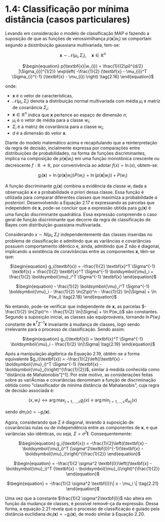 <style>
    legend {
        font-size: 16px;
    }
    main {
        text-align: justify;
    }
</style>

# 1.4: Classificação por mínima distância (casos particulares)

Levando em consideração o modelo de classificação MAP e fazendo a suposição de que as funções de verossimilhança $\textit{p}(\textbf{x}|w_{i})$ se comportam segundo a dsistribuição gaussiana multivariada, tem-se:

<div align="center">

$\begin{equation}
    \textbf{x} \sim \mathcal{N}(\mu_{i}, \Sigma_{i}), \quad \textbf{x} \in \mathbb{R}^{n}
\end{equation}$ </div>

<div align="center">

$\begin{equation}
    p(\textbf{x}|w_{i}) = \frac{1}{(2\pi)^{d/2} |\Sigma_{i}|^{1/2}} \exp\left( -\frac{1}{2} (\textbf{x} - \mu_{i})^T \Sigma_{i}^{-1} (\textbf{x} - \mu_{i}) \right) \tag{2.16}
\end{equation}$ </div>

onde:
* $\textbf{x}$ é o vetor de características,
* $\mathcal{N}(\mu_{i}, \Sigma_{i})$ denota a distribuição normal multivariada com média $\mu_{i}$ e matriz de covariância $\Sigma_{i}$;
* $\textbf{x} \in \mathbb{R}^{n}$ indica que $\textbf{x}$ pertence ao espaço de dimensão ${n}$;
* $\mu_{i}$ é o vetor de média para a classe $w_{i}$;
* $\Sigma_{i}$ é a matriz de covariância para a classe $w_{i}$;
* ${d}$ é a dimensão do vetor $\textbf{x}$.

Diante do modelo matemático acima e recapitulando que a reinterpretação da regra de decisão, incialmente expressa por comparações entre distribuições de probabilidades, na forma de funções discriminantes, implica na composição de $p(\textbf{x}|w_{i})$ em uma função monotônica crescente ou decrescente $f:\mathbb{R} \to \mathbb{R}$, por convenivência ao adotar $f(x) = \ln(x)$, obtem-se:

<div align="center">

$\begin{equation}
    g_{i}(\textbf{x}) = \ln(p(\textbf{x}|w_{i}))P(w_{i}) = \ln(p(\textbf{x}|w_{i})) + P(w_{i})  \tag{2.17}
\end{equation}$ </div>

A função discriminante $g_{i}(\textbf{x})$ combina a evidência da classe $w_{i}$ dada a observação $\textbf{x}$ e a probabilidade $\textit{a priori}$ dessa classe. Essa função é utilizada para comparar diferentes classes que maximiza a probabilidade $\textit{a posteriori}$. Desenvolvendo a Equação 2.17 e expressando as parcelas que independem de $\textbf{x}$, pode-se concluir que a expressão obtida para $g_{i}(\textbf{x})$ é uma função discriminante quadrática. Essa expressão compreende o caso geral de função discriminante que decorre da regra de classificação de Bayes com distribuição guassiana multivariada.

Considerando $x \sim N(\mu_i, \Sigma_i)$ independentemente das classes inseridas no problema de classificação e admitindo que as variâncias e covariâncias possuem comportamento idêntico e, ainda, admitindo que $\Sigma$ não é diagonal, implicando a existência de coravirâncias entre as componentes $\textbf{x}$, têm-se que:

<div align="center">

$\begin{equation}
    g_i(\textbf{x}) = -\frac{1}{2} \textbf{x}^T \Sigma^{-1} \textbf{x} + \frac{1}{2} \textbf{x}^T \Sigma^{-1} 
    \boldsymbol{\mu}_i + \frac{1}{2} \boldsymbol{\mu}_i^T \Sigma^{-1} \textbf{x} 
\end{equation}$ </div>

<div align="center">

$\begin{equation}
    - \frac{1}{2} \boldsymbol{\mu}_i^T \Sigma^{-1} \boldsymbol{\mu}_i - \frac{1}{2} \ln(2\pi)^n - \frac{1}{2} \ln|\Sigma| + \ln P(w_i)  \tag{2.18}
\end{equation}$ </div>

No entando, pode-se verificar que independente de $\textbf{x}$, as parcelas $- \frac{1}{2} \ln(2\pi)^n - \frac{1}{2} \ln|\Sigma| + \ln P(w_i)$ são constantes. Segundo a suposição inicial, as classes são equiprováveis, tornando $\ln P(w_i)$ constante de $\textbf{x}^T \Sigma^{-1}\textbf{x}$ invariante à mudança de classes, logo sendo irrelevante para o processo de classificação. Sendo assim:

<div align="center">

$\begin{equation}
    g_i(\textbf{x}) = \textbf{x}^T \Sigma^{-1} \boldsymbol{\mu}_i - \frac{1}{2} \ln|\Sigma| \tag{2.19}
\end{equation}$ </div>

Após a manipulação algébrica da Equação 2.19, obtêm-se a forma equivalente $g_i(\textbf{x}) = -\frac{1}{2}\left((\textbf{x} - \boldsymbol{\mu}_i)^T \Sigma^{-1} (\textbf{x} - \boldsymbol{\mu}_i)\right)^{\frac{1}{2}}$, similar à medida conhecida como "distância de Mahalonobis"[^1]. Por este motivo, as considerações feitas sobre as variÂcnias e covariâncias denominam a função de discriminação obtida como "classificador de mínima distância de Mahalanobis", cuja regra de decisão associada é:

<div align="center">

$\begin{equation}
    (x, w_i) \leftrightarrow \arg \max_{j=1,\ldots,c} g_j(x) \equiv \arg \min_{j=1,\ldots,c} d_{m_j}(x) \tag{2.20}
\end{equation}$ </div>

sendo $dm_i(x) = -g_i(\textbf{x})$.

Agora, considerando que $\Sigma$ é diagonal, levando à suposição de covariâncias nulas ou de independência entre as componentes de $\textbf{x}$, e que variâncias são idênticas, ou seja, $\Sigma = \sigma^2\textbf{I}$. Consequentemente:

<div align="center">

$\begin{equation}
    g_i(\textbf{x}) = -\frac{1}{2}\left((\textbf{x} - \boldsymbol{\mu}_i)^T (\sigma^2\textbf{I})^{-1}(\textbf{x} - \boldsymbol{\mu}_i)\right)^{\frac{1}{2}}
\end{equation}$ </div>

<div align="center">

$\begin{equation}
    = -\frac{1}{2 \sigma^2 \textbf{I}}\left((\textbf{x} - \boldsymbol{\mu}_i)^T (\textbf{x} - \boldsymbol{\mu}_i)\right)^{\frac{1}{2}}
\end{equation}$ </div>

<div align="center">

$\begin{equation}
    = -\frac{1}{2 \sigma^2 \textbf{I}}\| x - \mu_i \|
    \tag{2.21}
\end{equation}$ </div>

Uma vez que a constante $\frac{1}{2 \sigma^2\textbf{I}}$ não altera em função da mudança de classes, é possível removê-ça da expressão. Dessa forma, a equação 2.21 revela que o processo de classificação é guiado pela distância euclidiana $de_{i}(\textbf{x}) = -g_i(\textbf{x})$, de modo similar à Equação 2.20.